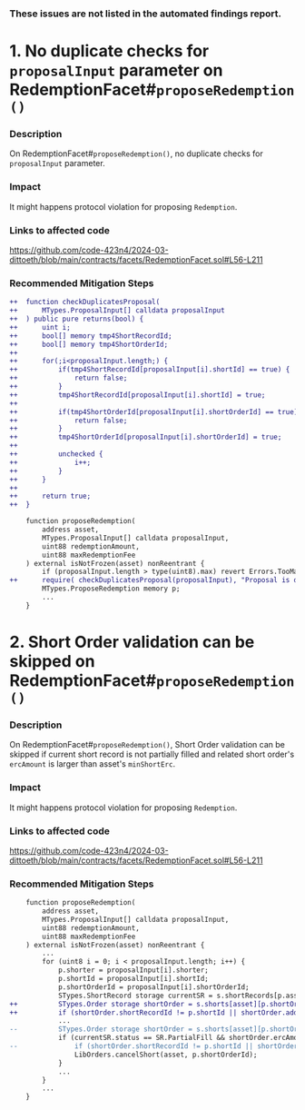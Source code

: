 ### These issues are not listed in the automated findings report.

# 1. No duplicate checks for `proposalInput` parameter on RedemptionFacet#`proposeRedemption()`

### Description

On RedemptionFacet#`proposeRedemption()`, no duplicate checks for `proposalInput` parameter.

### Impact

It might happens protocol violation for proposing `Redemption`.

### Links to affected code
 
https://github.com/code-423n4/2024-03-dittoeth/blob/main/contracts/facets/RedemptionFacet.sol#L56-L211
### Recommended Mitigation Steps

```diff
++	function checkDuplicatesProposal(
++		MTypes.ProposalInput[] calldata proposalInput
++	) public pure returns(bool) {
++	    uint i;
++	    bool[] memory tmp4ShortRecordId;
++	    bool[] memory tmp4ShortOrderId;
++	
++	    for(;i<proposalInput.length;) {
++	        if(tmp4ShortRecordId[proposalInput[i].shortId] == true) {
++	            return false;
++	        }
++	        tmp4ShortRecordId[proposalInput[i].shortId] = true;
++			
++			if(tmp4ShortOrderId[proposalInput[i].shortOrderId] == true) {
++	            return false;
++	        }
++	        tmp4ShortOrderId[proposalInput[i].shortOrderId] = true;
++	
++	        unchecked {
++	            i++;
++	        }
++	    }
++	
++	    return true;
++	}

	function proposeRedemption(
        address asset,
        MTypes.ProposalInput[] calldata proposalInput,
        uint88 redemptionAmount,
        uint88 maxRedemptionFee
    ) external isNotFrozen(asset) nonReentrant {
        if (proposalInput.length > type(uint8).max) revert Errors.TooManyProposals();
++		require( checkDuplicatesProposal(proposalInput), "Proposal is duplicated");
        MTypes.ProposeRedemption memory p;
        ...
	}
```


# 2. Short Order validation can be skipped on RedemptionFacet#`proposeRedemption()`

### Description

On RedemptionFacet#`proposeRedemption()`, Short Order validation can be skipped if current short record is not partially filled and related short order's `ercAmount` is larger than asset's  `minShortErc`.

### Impact

It might happens protocol violation for proposing `Redemption`.

### Links to affected code
 
https://github.com/code-423n4/2024-03-dittoeth/blob/main/contracts/facets/RedemptionFacet.sol#L56-L211
### Recommended Mitigation Steps

```diff
	function proposeRedemption(
		address asset,
		MTypes.ProposalInput[] calldata proposalInput,
		uint88 redemptionAmount,
		uint88 maxRedemptionFee
    ) external isNotFrozen(asset) nonReentrant {
		...
		for (uint8 i = 0; i < proposalInput.length; i++) {
			p.shorter = proposalInput[i].shorter;
			p.shortId = proposalInput[i].shortId;
			p.shortOrderId = proposalInput[i].shortOrderId;
			STypes.ShortRecord storage currentSR = s.shortRecords[p.asset][p.shorter][p.shortId];
++			STypes.Order storage shortOrder = s.shorts[asset][p.shortOrderId];
++			if (shortOrder.shortRecordId != p.shortId || shortOrder.addr != p.shorter) revert Errors.InvalidShortOrder();
			...
--			STypes.Order storage shortOrder = s.shorts[asset][p.shortOrderId];
			if (currentSR.status == SR.PartialFill && shortOrder.ercAmount < minShortErc) {
--				if (shortOrder.shortRecordId != p.shortId || shortOrder.addr != p.shorter) revert Errors.InvalidShortOrder();
				LibOrders.cancelShort(asset, p.shortOrderId);
			}
			...
		}
		...
	}
```

